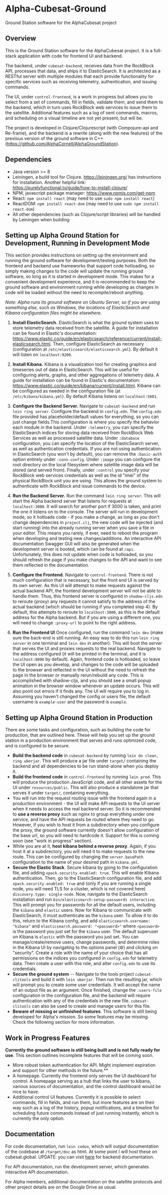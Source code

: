 # Alpha-Cubesat-Ground
Ground Station software for the AlphaCubesat project

## Overview
This is the Ground Station software for the AlphaCubesat project. It is a full-stack application with code for frontend UI and backend.

The backend, under `cubesat-backend`, receives data from the RockBlock API, processes 
that data, and ships it to ElasticSearch. 
It is architected as a RESTful server with 
multiple modules that each provide functionality for
 specific services such as receiving telemetry,
 authentication, and issuing commands. 

The UI, under `control-frontend`, is a work in progress but allows you to select from a 
set of commands, fill in fields, validate them, and send them to the backend, which in turn
uses RockBlock web services to issue them to the satellite. Additional features
such as a log of sent commands, macros, and scheduling on a visual timeline are not yet present, but
will be.

The project is developed in Clojure/Clojurescript (with Compojure-api and Re-frame), and the backend is a rewrite (along with the new features) of the previous 
version of the ground software in C++ (https://github.com/AlphaCornell/AlphaGroundStation).

## Dependencies
- Java version >= 8
- Leiningen, a build tool for Clojure. https://leiningen.org/ has instructions for installation. Another helpful link: https://purelyfunctional.tv/guide/how-to-install-clojure/
- NPM, javascript package manager: https://www.npmjs.com/get-npm
- React: `npm install react` (may need to use `sudo npm install react`)
- ReactDOM: `npm install react-dom` (may need to use `sudo npm install react-dom`)
- All other dependencies (such as Clojure/script libraries) will be handled by Leiningen when building

## Setting up Alpha Ground Station for Development, Running in Development Mode
This section provides instructions on setting up the environment and running the ground software for development/testing purposes. Both the frontend and backend use frameworks that support code hotloading, so simply making changes to the code will update the running ground software, so long as it is started in development mode. This makes for a convenient development experience, and it is recommended to keep the ground software and environment running while developing as changes in code will be loaded without the need to recompile/reboot anything.

*Note: Alpha runs its ground software on Ubuntu Server, so if you are using something else, such as Windows, the locations of ElasticSearch and Kibana configuration files might be elsewhere.*

1. **Install ElasticSearch.**
ElasticSearch is what the ground system uses to store telemetry data received from the satellite. 
A guide for installation can be found in Elastic's documentation: https://www.elastic.co/guide/en/elasticsearch/reference/current/install-elasticsearch.html. Then, configure ElasticSearch as necessary (configuration at `/etc/elasticsearch/elasticsearch.yml`). By default it will listen on `localhost:9200`.

2. **Install Kibana.**
Kibana is a visualization tool for creating graphics and timeseries out of data in ElasticSearch. This will be useful for configuring alerts, graphs, and other aggregations of telemetry data.
A guide for installation can be found in Elastic's documentation: https://www.elastic.co/guide/en/kibana/current/install.html. Kibana can be configured as needed in the configuration file (at `/etc/kibana/kibana.yml`). By default Kibana listens on `localhost:5601`.

3. **Configure the Backend Server.**
Navigate to `cubesat-backend` and run `lein ring server`. Configure the backend in `config.edn`. The `config.edn` file provided has placeholder/default values for everything, so you can just change fields.This configuration is where you specify the behavior each module in the backend. 
Under `:telemetry`, you can specify the ElasticSearch indices for storing data received from RockBlock Web Services as well as processed satellite data. 
Under `:database` configuration, you can specify the location of the ElasticSearch server, as well as authentication credentials. If you are not using authentication in ElasticSearch (you won't by default), you can remove the `:basic-auth` option entirely under `:conn-config`. Under `:image` you can configure the root directory on the local filesystem where satellite image data will be stored (and served from). Finally, under `:control` you specify your RockBlock web services credentials as well as the id "imei" of the physical RockBlock unit you are using. This allows the ground system to authenticate with RockBlock and issue commands to the device.

4. **Run the Backend Server.**
Run the command `lein ring server`. This will start the Alpha backend server that listens for requests at `localhost:3000`. It will search for another port
if 3000 is taken, and print the one it listens on to the console. The server will run in development mode, so it hotloads code - if you make a change, as long as you don't change dependencies in `project.clj`, the new code will be injected (and start running) into the already running server when you save a file in your editor. This means you rarely, if ever, need to reboot the program when developing and testing new changes/additions. An interactive API documentation Swagger GUI will also be generated when the development server is booted, which can be found at `/api`. Unfortunately, this does not update when code is hotloaded, so you should refresh the page if you make changes to the API and want to see them reflected in the documentation.

5. **Configure the Frontend.**
Navigate to `control-frontend`. There is not much configuration that is necessary, but the front end UI is served by its own server. As this UI will attempt to make requests against the actual backend API, the frontend development server will not be able to handle them. Thus, this frontend server is configured in `shadow-cljs.edn` to reroute (proxy) any requests it cannot satisfy to the address of the actual backend (which should be running if you completed step 4). By default, this attempts to reroute to `localhost:3000`, as this is the default address for the Alpha backend. But if you are using a different one, you will need to change `:proxy-url` to point to the right address.

6. **Run the Frontend UI**
Once configured, run the command `lein dev` (make sure the back-end is still running. An easy way to do this run `lein ring server` in one terminal and `lein dev` in another). This will boot the server that serves the UI and proxies requests to the real backend. Navigate to the address configured (it will be printed in the terminal, and it is `localhost:8000` by default). Again, frontend code is hotloaded, so leave the UI open as you develop, and changes to the code will be uploaded to the browser and reflected in the UI without the need to refresh the page in the browser or manually rerun/rebuild any code. This is accomplished with shadow-cljs, and you should see a small popup animation in the browser window whenever an update occurs. This will also point out errors if it finds any. The UI will require you to log in. Assuming you haven't changed the config or users file, the default username is `example-user` and the password is `example`.


## Setting up Alpha Ground Station in Production
There are some tasks and configuration, such as building the code for production, that are outlined here. These will help you set up the ground station in a production environment that serves and runs optimized code, and is configured to be secure.

- **Build the backend code** in `cubesat-backend` by running `lein do clean, ring uberjar`. This will produce a jar file under `target/` containing the backend and all dependencies to be run stand-alone when you deploy it.
- **Build the frontend code** in `control-frontend` by running `lein prod`. This will produce the production JavaScript code, and all other assets for the UI under `resources/public`. This will also produce a standalone jar that serves it under `target/`, containing everything.
- You will run into the request routing issue with the frontend again in a production environment - the UI will make API requests to the UI server when it needs to access the real backend server. So it is recommended to **use a reverse proxy** such as nginx to group everything under one service, and have the API requests be routed where they need to go. However, if you wish to host it from a subdirectory when you configure the proxy, the ground software currently doesn't allow configuration of the base url, so you will need to hardcode it. Support for this is coming soon (see "work in progress" section).
- While you are at it, **host kibana behind a reverse proxy**. Again, if you host it at a subdirectory, you will need it to make requests to the new route. This can be configured by changing the `server.basePath` configuration to the name of your desired path in `kibana.yml`.
- **Secure the Elastic Stack**. Secure kibana by going to the configuration file, and adding `xpack.security.enabled: true`. This will enable Kibana authentication. Then, go to the ElasticSearch configuration file, and add: `xpack.security.enabled: true` and (only if you are running a single node, you will need TLS for a cluster, which is not covered here) `discovery.type: single-node`. Now, navigate to the ElasticSearch installation and run `bin/elasticsearch-setup-passwords interactive`. This will prompt you for passwords for all the default users, including the `kibana` and `elastic` users. Now for Kibana to communicate with ElasticSearch, it must authenticate as the `kibana` user. To allow it to do this, return to the Kibana config, and add `elasticsearch.username: "kibana"` and `elasticsearch.password: "<password>"` where `<password>` is the password you just set for the `kibana` user.
The default superuser on Kibana is `elastic` with the password you just set. You can manage/create/remove users, change passwords, and determine roles in the Kibana UI by navigating to the options panel (⚙) and clicking on "security". Create a role with the name of your choice that has all permissions on the indices you configured in `config.edn` for telemetry data. Then create a user with this role, and alter `config.edn` to use its credentials. 
- **Secure the ground system** -- Navigate to the tools project `cubesat-clitools` and build it with `lein uberjar`. Then run the resulting jar, which will prompt you to create some user credentials. It will accept the name of an output file as an argument. Once finished, change the `:users-file` configuration in the configuration file, and the backend will require authentication with any of the credentials in the new file. `cubesat-clitools` can also be used to create and manage users for this file.
- **Beware of missing or unfinished features**. This software is still being developed for Alpha's mission. So some features may be missing. Check the following section for more information.

## Work in Progress Features
**Currently the ground software is still being built and is not fully ready for use**. This section outlines incomplete features that will be coming soon.

- More robust token authentication for API. Might implement expiration and support for other methods in the future.**
- A homepage. Currently the frontend only serves the UI dashboard for control. A homepage serving as a hub that links the user to kibana, various sources of documentation, and the control dashboard would be nice to have.
- Additional control UI features. Currently it is possible to select commands, fill in fields, and run them, but more features are on their way such as a log of the history, popup notifications, and a timeline for scheduling future commands instead of just running instantly, which is currently the only option.

## Documentation
For code documentation, run `lein codox`, which will output documentation of the codebase at `/target/doc` as html. At some point I will host these on cubesat.global. UPDATE: you can visit [here](http://cubesat.global/doc/) for backend documentation.

For API documentation, run the development server, which generates interactive API documentation.

For Alpha members, additional documentation on the satellite protocols and other project details are on the Google Drive as usual.
